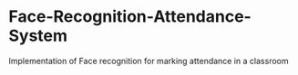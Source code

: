 # Face-Recognition-Attendance-System
Implementation of Face recognition for marking attendance in a classroom
